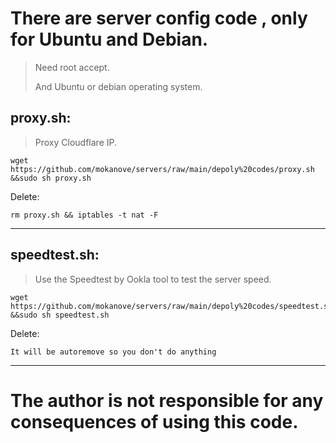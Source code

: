 # There are server config code , only for Ubuntu and Debian.

> Need root accept.
>
> And Ubuntu or debian operating system.

## proxy.sh:

> Proxy Cloudflare IP.

```
wget https://github.com/mokanove/servers/raw/main/depoly%20codes/proxy.sh &&sudo sh proxy.sh
```

Delete:

```
rm proxy.sh && iptables -t nat -F
```

------

## speedtest.sh:

> Use the Speedtest by Ookla tool to test the server speed.


```
wget https://github.com/mokanove/servers/raw/main/depoly%20codes/speedtest.sh &&sudo sh speedtest.sh
```

Delete:

```
It will be autoremove so you don't do anything
```

------



# The author is not responsible for any consequences of using this code.
